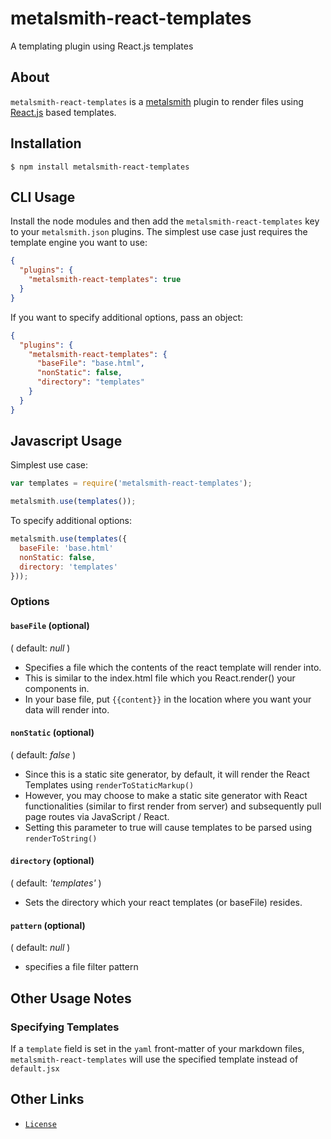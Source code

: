 # metalsmith-react-templates
A templating plugin using React.js templates



## About
`metalsmith-react-templates` is a [metalsmith](http://http://www.metalsmith.io/) plugin to render files using [React.js](http://http://facebook.github.io/react/) based templates. 



## Installation

    $ npm install metalsmith-react-templates

## CLI Usage

  Install the node modules and then add the `metalsmith-react-templates` key to your `metalsmith.json` plugins. The simplest use case just requires the template engine you want to use:

```json
{
  "plugins": {
    "metalsmith-react-templates": true
  }
}
```

  If you want to specify additional options, pass an object:

```json
{
  "plugins": {
    "metalsmith-react-templates": {
      "baseFile": "base.html",
      "nonStatic": false,
      "directory": "templates"
    }
  }
}
```

## Javascript Usage

  Simplest use case:

```js
var templates = require('metalsmith-react-templates');

metalsmith.use(templates());
```

  To specify additional options:

```js
metalsmith.use(templates({
  baseFile: 'base.html'
  nonStatic: false,
  directory: 'templates'
}));
```



### Options

#### `baseFile` (optional)
( default: *null* )

- Specifies a file which the contents of the react template will render into. 
- This is similar to the index.html file which you React.render() your components in.
- In your base file, put `{{content}}` in the location where you want your data will render into.

#### `nonStatic` (optional) 
( default: *false* )

- Since this is a static site generator, by default, it will render the React Templates using `renderToStaticMarkup()`
- However, you may choose to make a static site generator with React functionalities (similar to first render from server) and subsequently pull page routes via JavaScript / React.
- Setting this parameter to true will cause templates to be parsed using `renderToString()`


#### `directory` (optional) 
( default: *'templates'* )

- Sets the directory which your react templates (or baseFile) resides.

#### `pattern` (optional)
( default: *null* )

- specifies a file filter pattern

## Other Usage Notes

### Specifying Templates
If a `template` field is set in the `yaml` front-matter of your markdown files, `metalsmith-react-templates` will use the specified template instead of `default.jsx`



## Other Links
- [`License`](/LICENSE)






